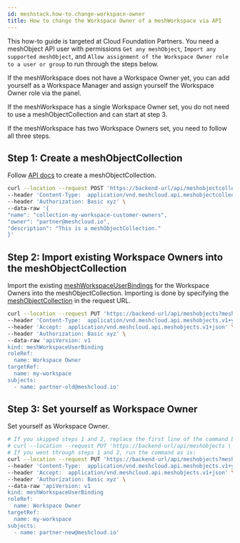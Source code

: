 ```yaml
---
id: meshstack.how-to.change-workspace-owner
title: How to change the Workspace Owner of a meshWorkspace via API
---
```


This how-to guide is targeted at Cloud Foundation Partners. You need a meshObject API user with permissions `Get any meshObject`, `Import any supported meshObject`, and `Allow assignment of the Workspace Owner role to a user or group` to run through the steps below.

If the meshWorkspace does not have a Workspace Owner yet, you can add yourself as a Workspace Manager and assign yourself the Workspace Owner role via the panel.

If the meshWorkspace has a single Workspace Owner set, you do not need to use a meshObjectCollection and can start at step 3.

If the meshWorkspace has two Workspace Owners set, you need to follow all three steps.

## Step 1: Create a meshObjectCollection

Follow [API docs](/api/#mesh_object_collection_create) to create a meshObjectCollection.

```sh
curl --location --request POST 'https://backend-url/api/meshobjectcollections' \
--header 'Content-Type:  application/vnd.meshcloud.api.meshobjectcollection.v1+json;charset=UTF-8' \
--header 'Authorization: Basic xyz' \
--data-raw '{
"name": "collection-my-workspace-customer-owners",
"owner": "partner@meshcloud.io",
"description": "This is a meshObjectCollection."
}'
```

## Step 2: Import existing Workspace Owners into the meshObjectCollection

Import the existing [meshWorkspaceUserBindings](/api/index.html#_meshworkspaceuserbinding) for the Workspace Owners into the meshObjectCollection.
Importing is done by specifying the [meshObjectCollection](/api/index.html#mesh_object_declarative_import) in the request URL.

```sh
curl --location --request PUT 'https://backend-url/api/meshobjects?meshObjectCollection=collection-my-workspace-customer-owners&owner=partner@meshcloud.io' \
--header 'Content-Type:  application/vnd.meshcloud.api.meshobjects.v1+yaml;charset=UTF-8' \
--header 'Accept:  application/vnd.meshcloud.api.meshobjects.v1+json' \
--header 'Authorization: Basic xyz' \
--data-raw 'apiVersion: v1
kind: meshWorkspaceUserBinding
roleRef:
  name: Workspace Owner
targetRef:
  name: my-workspace
subjects:
  - name: partner-old@meshcloud.io'
```

## Step 3: Set yourself as Workspace Owner

Set yourself as Workspace Owner.

```sh
# If you skipped steps 1 and 2, replace the first line of the command below with:
# curl --location --request PUT 'https://backend-url/api/meshobjects \
# If you went through steps 1 and 2, run the command as is:
curl --location --request PUT 'https://backend-url/api/meshobjects?meshObjectCollection=collection-my-workspace-customer-owners&owner=partner@meshcloud.io' \
--header 'Content-Type:  application/vnd.meshcloud.api.meshobjects.v1+yaml;charset=UTF-8' \
--header 'Accept:  application/vnd.meshcloud.api.meshobjects.v1+json' \
--header 'Authorization: Basic xyz' \
--data-raw 'apiVersion: v1
kind: meshWorkspaceUserBinding
roleRef:
  name: Workspace Owner
targetRef:
  name: my-workspace
subjects:
  - name: partner-new@meshcloud.io'
```
